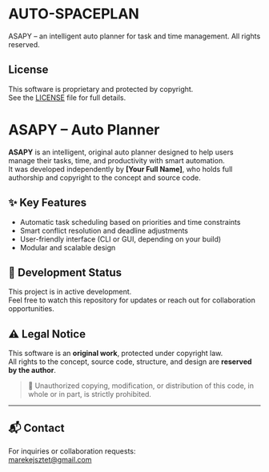 # AUTO-SPACEPLAN
ASAPY – an intelligent auto planner for task and time management. All rights reserved.
## License

This software is proprietary and protected by copyright.  
See the [LICENSE](./LICENSE.txt) file for full details.

# ASAPY – Auto Planner

**ASAPY** is an intelligent, original auto planner designed to help users manage their tasks, time, and productivity with smart automation.  
It was developed independently by **[Your Full Name]**, who holds full authorship and copyright to the concept and source code.

## ✨ Key Features

- Automatic task scheduling based on priorities and time constraints
- Smart conflict resolution and deadline adjustments
- User-friendly interface (CLI or GUI, depending on your build)
- Modular and scalable design

## 📅 Development Status

This project is in active development.  
Feel free to watch this repository for updates or reach out for collaboration opportunities.

## ⚠️ Legal Notice

This software is an **original work**, protected under copyright law.  
All rights to the concept, source code, structure, and design are **reserved by the author**.

> 📌 Unauthorized copying, modification, or distribution of this code, in whole or in part, is strictly prohibited.

---

## 📬 Contact

For inquiries or collaboration requests:  
marekejsztet@gmail.com
